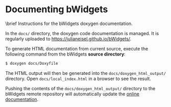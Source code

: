 # Documenting bWidgets

\brief Instructions for the bWidgets doxygen documentation.

In the `docs/` directory, the doxygen code documentation is managed. It is
regularly uploaded to https://julianeisel.github.io/bWidgets/.

To generate HTML documentation from current source, execute the following
command from the bWidgets __source directory__:

```bash
$ doxygen docs/Doxyfile
```
The HTML output will then be generated into the `docs/doxygen_html_output/`
directory. Open `docs/local_index.html` in a browser to see the result.

Pushing the contents of the `docs/doxygen_html_output/` directory to the
bWidgets remote repository will automatically update the
[online documentation](https://julianeisel.github.io/bWidgets/).
